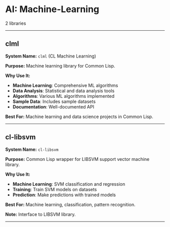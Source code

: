 # AI: Machine-Learning

2 libraries

---

## clml

**System Name:** `clml` (CL Machine Learning)

**Purpose:** Machine learning library for Common Lisp.

**Why Use It:**
- **Machine Learning**: Comprehensive ML algorithms
- **Data Analysis**: Statistical and data analysis tools
- **Algorithms**: Various ML algorithms implemented
- **Sample Data**: Includes sample datasets
- **Documentation**: Well-documented API

**Best For:** Machine learning and data science projects in Common Lisp.

---


## cl-libsvm

**System Name:** `cl-libsvm`

**Purpose:** Common Lisp wrapper for LIBSVM support vector machine library.

**Why Use It:**
- **Machine Learning**: SVM classification and regression
- **Training**: Train SVM models on datasets
- **Prediction**: Make predictions with trained models

**Best For:** Machine learning, classification, pattern recognition.

**Note:** Interface to LIBSVM library.

---



